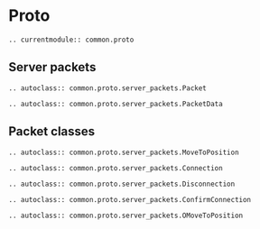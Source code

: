 # Proto

```{eval-rst}
.. currentmodule:: common.proto
```

## Server packets

```{eval-rst}
.. autoclass:: common.proto.server_packets.Packet

.. autoclass:: common.proto.server_packets.PacketData
```

## Packet classes

```{eval-rst}
.. autoclass:: common.proto.server_packets.MoveToPosition

.. autoclass:: common.proto.server_packets.Connection

.. autoclass:: common.proto.server_packets.Disconnection

.. autoclass:: common.proto.server_packets.ConfirmConnection

.. autoclass:: common.proto.server_packets.OMoveToPosition
```
